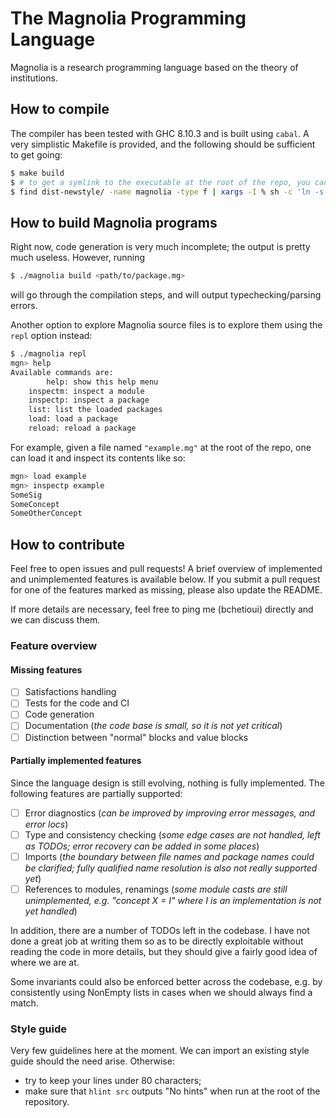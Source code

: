 # The Magnolia Programming Language

Magnolia is a research programming language based on the theory of institutions.

## How to compile

The compiler has been tested with GHC 8.10.3 and is built using `cabal`.
A very simplistic Makefile is provided, and the following should be sufficient
to get going:

```bash
$ make build
$ # to get a symlink to the executable at the root of the repo, you can run
$ find dist-newstyle/ -name magnolia -type f | xargs -I % sh -c 'ln -s % magnolia'
```

## How to build Magnolia programs

Right now, code generation is very much incomplete; the output is pretty much
useless. However, running

```bash
$ ./magnolia build <path/to/package.mg>
```

will go through the compilation steps, and will output typechecking/parsing
errors.

Another option to explore Magnolia source files is to explore them using the
`repl` option instead:

```bash
$ ./magnolia repl
mgn> help
Available commands are:
        help: show this help menu
	inspectm: inspect a module
	inspectp: inspect a package
	list: list the loaded packages
	load: load a package
	reload: reload a package
```

For example, given a file named `"example.mg"` at the root of the repo, one can
load it and inspect its contents like so:

```bash
mgn> load example
mgn> inspectp example
SomeSig
SomeConcept
SomeOtherConcept
```

## How to contribute

Feel free to open issues and pull requests! A brief overview of implemented and
unimplemented features is available below. If you submit a pull request for one
of the features marked as missing, please also update the README.

If more details are necessary, feel free to ping me (bchetioui) directly and
we can discuss them.

### Feature overview

#### Missing features

- [ ] Satisfactions handling
- [ ] Tests for the code and CI
- [ ] Code generation
- [ ] Documentation (*the code base is small, so it is not yet critical*)
- [ ] Distinction between "normal" blocks and value blocks

#### Partially implemented features

Since the language design is still evolving, nothing is fully implemented. The
following features are partially supported:

- [ ] Error diagnostics (*can be improved by improving error messages, and error
  locs*)
- [ ] Type and consistency checking (*some edge cases are not handled, left as
  TODOs; error recovery can be added in some places*)
- [ ] Imports (*the boundary between file names and package names could be
  clarified; fully qualified name resolution is also not really supported yet*)
- [ ] References to modules, renamings (*some module casts are still
  unimplemented, e.g. "concept X = I" where I is an implementation is not yet
  handled*)

In addition, there are a number of TODOs left in the codebase. I have not done
a great job at writing them so as to be directly exploitable without reading
the code in more details, but they should give a fairly good idea of where we
are at.

Some invariants could also be enforced better across the codebase, e.g. by
consistently using NonEmpty lists in cases when we should always find a match.

### Style guide

Very few guidelines here at the moment. We can import an existing style guide
should the need arise. Otherwise:

* try to keep your lines under 80 characters;
* make sure that `hlint src` outputs "No hints" when run at the root of the
  repository.
